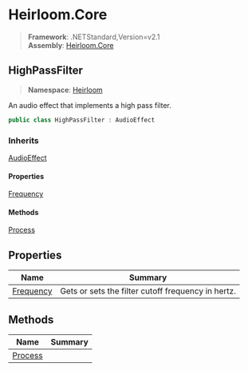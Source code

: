 # Heirloom.Core

> **Framework**: .NETStandard,Version=v2.1  
> **Assembly**: [Heirloom.Core][0]  

## HighPassFilter

> **Namespace**: [Heirloom][0]  

An audio effect that implements a high pass filter.

```cs
public class HighPassFilter : AudioEffect
```

### Inherits

[AudioEffect][1]

#### Properties

[Frequency][2]

#### Methods

[Process][3]

## Properties

| Name           | Summary                                            |
|----------------|----------------------------------------------------|
| [Frequency][2] | Gets or sets the filter cutoff frequency in hertz. |

## Methods

| Name         | Summary |
|--------------|---------|
| [Process][3] |         |

[0]: ../Heirloom.Core.md
[1]: Heirloom.AudioEffect.md
[2]: Heirloom.HighPassFilter.Frequency.md
[3]: Heirloom.HighPassFilter.Process.md
